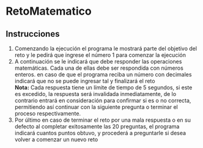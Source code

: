 <h1>RetoMatematico</h1>

<h2>Instrucciones</h2>
<ol>
  <li>Comenzando la ejecución el programa le mostrará parte del objetivo del reto y le pedirá que ingrese el número 1 para comenzar la ejecución</li>
  <li>A continuación se le indicará que debe responder las operaciones matemáticas. Cada una de ellas debe ser respondida con números enteros. en caso de que el programa reciba un número con decimales indicará que no se puede ingresar tal y finalizará el reto</li>
  <b>Nota:</b> Cada respuesta tiene un límite de tiempo de 5 segundos, si este es excedido, la respuesta será invalidada inmediatamente, de lo contrario entrará en consideración para confirmar si es o no correcta, permitiendo así continuar con la siguiente pregunta o terminar el proceso respectivamente.
  <li>Por último en caso de terminar el reto por una mala respuesta o en su defecto al completar exitosamente las 20 preguntas, el programa indicará cuantos puntos obtuvo, y procederá a preguntarle si desea volver a comenzar un nuevo reto</li>
</ol>
